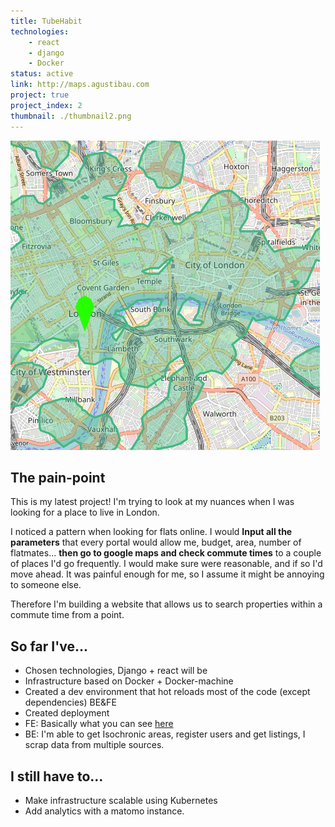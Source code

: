 ```yaml
---
title: TubeHabit
technologies: 
    - react
    - django
    - Docker
status: active
link: http://maps.agustibau.com
project: true
project_index: 2
thumbnail: ./thumbnail2.png
---
```


![TubeHabit thumbnail](./thumbnail2.png)
## The pain-point
This is my latest project! I'm trying to look at my nuances when I was looking for a place to live in London.

I noticed a pattern when looking for flats online. I would __Input all the parameters__ that every portal would allow me, budget, area, number of flatmates... __then go to google maps and check commute times__ to a couple of places I'd go frequently. I would make sure were reasonable, and if so I'd move ahead.
It was painful enough for me, so I assume it might be annoying to someone else.

Therefore I'm building a website that allows us to search properties within a commute time from a point. 

## So far I've...
- Chosen technologies, Django + react will be
- Infrastructure based on Docker + Docker-machine
- Created a dev environment that hot reloads most of the code (except dependencies) BE&FE
- Created deployment 
- FE: Basically what you can see [here](http://maps.agustibau.com)
- BE: I'm able to get Isochronic areas, register users and get listings, I scrap data from multiple sources.


## I still have to...
- Make infrastructure scalable using Kubernetes
- Add analytics with a matomo instance.
